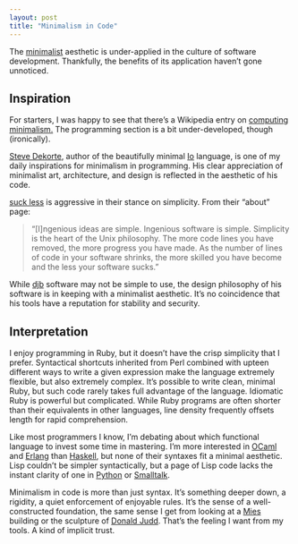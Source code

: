 ```yaml
---
layout: post
title: "Minimalism in Code"
---
```





The [minimalist](http://en.wikipedia.org/wiki/Minimalism) aesthetic is under-applied in the culture of software development. Thankfully, the benefits of its application haven’t gone unnoticed.

Inspiration
-----------

For starters, I was happy to see that there’s a Wikipedia entry on [computing minimalism.](http://en.wikipedia.org/wiki/Computing_minimalism) The programming section is a bit under-developed, though (ironically).

[Steve Dekorte](http://www.dekorte.com/blog/), author of the beautifully minimal [Io](http://iolanguage.com/about/) language, is one of my daily inspirations for minimalism in programming. His clear appreciation of minimalist art, architecture, and design is reflected in the aesthetic of his code.

[suck less](http://www.suckless.org/) is aggressive in their stance on simplicity. From their “about” page:

> “[I]ngenious ideas are simple. Ingenious software is simple. Simplicity is the heart of the Unix philosophy. The more code lines you have removed, the more progress you have made. As the number of lines of code in your software shrinks, the more skilled you have become and the less your software sucks.”

While [djb](http://cr.yp.to/djb.html's) software may not be simple to use, the design philosophy of his software is in keeping with a minimalist aesthetic. It’s no coincidence that his tools have a reputation for stability and security.

Interpretation
--------------

I enjoy programming in Ruby, but it doesn’t have the crisp simplicity that I prefer. Syntactical shortcuts inherited from Perl combined with upteen different ways to write a given expression make the language extremely flexible, but also extremely complex. It’s possible to write clean, minimal Ruby, but such code rarely takes full advantage of the language. Idiomatic Ruby is powerful but complicated. While Ruby programs are often shorter than their equivalents in other languages, line density frequently offsets length for rapid comprehension.

Like most programmers I know, I’m debating about which functional language to invest some time in mastering. I’m more interested in [OCaml](http://en.wikipedia.org/wiki/OCaml) and [Erlang](http://www.erlang.org/) than [Haskell](http://www.haskell.org/), but none of their syntaxes fit a minimal aesthetic. Lisp couldn’t be simpler syntactically, but a page of Lisp code lacks the instant clarity of one in [Python](http://www.python.org/) or [Smalltalk](http://en.wikipedia.org/wiki/SmallTalk).

Minimalism in code is more than just syntax. It’s something deeper down, a rigidity, a quiet enforcement of enjoyable rules. It’s the sense of a well-constructed foundation, the same sense I get from looking at a [Mies](http://en.wikipedia.org/wiki/Ludwig_Mies_van_der_Rohe) building or the sculpture of [Donald Judd](http://en.wikipedia.org/wiki/Donald_Judd). That’s the feeling I want from my tools. A kind of implicit trust.
